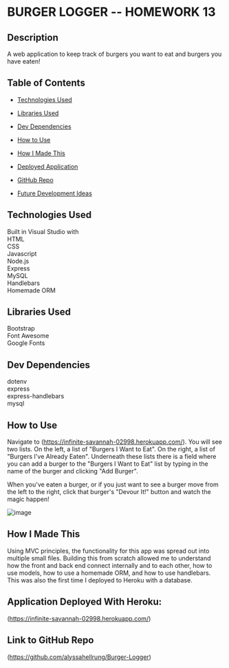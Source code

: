 # BURGER LOGGER -- HOMEWORK 13

## Description  
A web application to keep track of burgers you want to eat and burgers you have eaten! 

## Table of Contents

* [Technologies Used](#technologies-used)

* [Libraries Used](#libraries-used)

* [Dev Dependencies](#dev-dependencies)

* [How to Use](#how-to-use)

* [How I Made This](#how-i-made-this)

* [Deployed Application](#application-deployed-with-heroku)

* [GitHub Repo](#link-to-github-repo)

* [Future Development Ideas](#future-development-ideas)

## Technologies Used  
Built in Visual Studio with          
HTML       
CSS      
Javascript        
Node.js      
Express   
MySQL  
Handlebars      
Homemade ORM  

## Libraries Used
Bootstrap      
Font Awesome      
Google Fonts  

## Dev Dependencies  
dotenv  
express  
express-handlebars  
mysql       

## How to Use  
Navigate to (https://infinite-savannah-02998.herokuapp.com/). You will see two lists. On the left, a list of "Burgers I Want to Eat". On the right, a list of "Burgers I've Already Eaten". Underneath these lists there is a field where you can add a burger to the "Burgers I Want to Eat" list by typing in the name of the burger and clicking "Add Burger".  

When you've eaten a burger, or if you just want to see a burger move from the left to the right, click that burger's "Devour It!" button and watch the magic happen!  

![image](https://media.giphy.com/media/kfM94ojq0kuJxNIzt3/giphy.gif)

## How I Made This  
Using MVC principles, the functionality for this app was spread out into multiple small files. Building this from scratch allowed me to understand how the front and back end connect internally and to each other, how to use models, how to use a homemade ORM, and how to use handlebars. This was also the first time I deployed to Heroku with a database.

## Application Deployed With Heroku:
(https://infinite-savannah-02998.herokuapp.com/)

## Link to GitHub Repo    
(https://github.com/alyssahellrung/Burger-Logger)